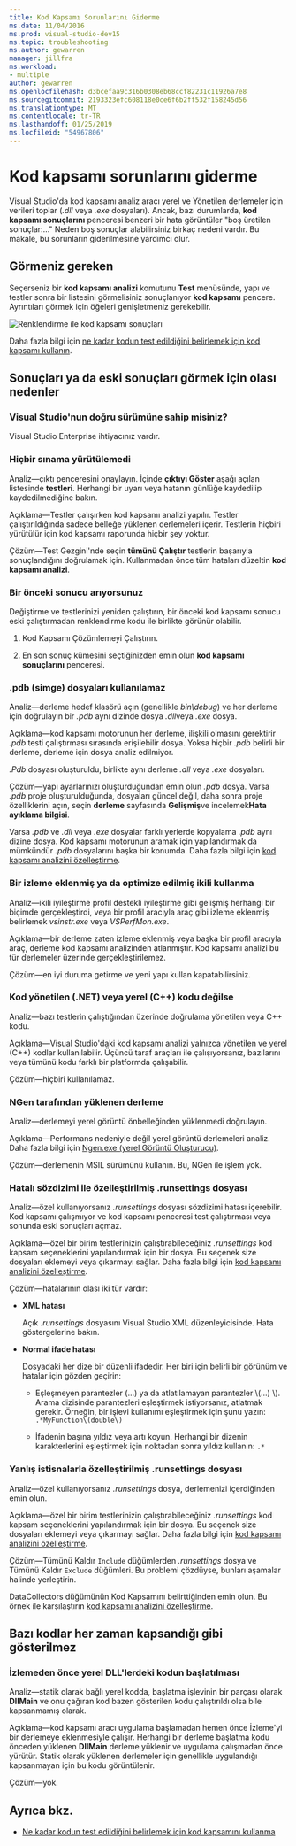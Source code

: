 ```yaml
---
title: Kod Kapsamı Sorunlarını Giderme
ms.date: 11/04/2016
ms.prod: visual-studio-dev15
ms.topic: troubleshooting
ms.author: gewarren
manager: jillfra
ms.workload:
- multiple
author: gewarren
ms.openlocfilehash: d3bcefaa9c316b0308eb68ccf82231c11926a7e8
ms.sourcegitcommit: 2193323efc608118e0ce6f6b2ff532f158245d56
ms.translationtype: MT
ms.contentlocale: tr-TR
ms.lasthandoff: 01/25/2019
ms.locfileid: "54967806"
---
```

# <a name="troubleshoot-code-coverage"></a>Kod kapsamı sorunlarını giderme

Visual Studio'da kod kapsamı analiz aracı yerel ve Yönetilen derlemeler için verileri toplar (*.dll* veya *.exe* dosyaları). Ancak, bazı durumlarda, **kod kapsamı sonuçlarını** penceresi benzeri bir hata görüntüler "boş üretilen sonuçlar:..." Neden boş sonuçlar alabilirsiniz birkaç nedeni vardır. Bu makale, bu sorunların giderilmesine yardımcı olur.

## <a name="what-you-should-see"></a>Görmeniz gereken

Seçerseniz bir **kod kapsamı analizi** komutunu **Test** menüsünde, yapı ve testler sonra bir listesini görmelisiniz sonuçlanıyor **kod kapsamı** pencere. Ayrıntıları görmek için öğeleri genişletmeniz gerekebilir.

![Renklendirme ile kod kapsamı sonuçları](../test/media/codecoverage1.png)

Daha fazla bilgi için [ne kadar kodun test edildiğini belirlemek için kod kapsamı kullanın](../test/using-code-coverage-to-determine-how-much-code-is-being-tested.md).

## <a name="possible-reasons-for-seeing-no-results-or-old-results"></a>Sonuçları ya da eski sonuçları görmek için olası nedenler

### <a name="do-you-have-the-right-edition-of-visual-studio"></a>Visual Studio'nun doğru sürümüne sahip misiniz?
 Visual Studio Enterprise ihtiyacınız vardır.

### <a name="no-tests-were-executed"></a>Hiçbir sınama yürütülemedi

Analiz&mdash;çıktı penceresini onaylayın. İçinde **çıktıyı Göster** aşağı açılan listesinde **testleri**. Herhangi bir uyarı veya hatanın günlüğe kaydedilip kaydedilmediğine bakın.

Açıklama&mdash;Testler çalışırken kod kapsamı analizi yapılır. Testler çalıştırıldığında sadece belleğe yüklenen derlemeleri içerir. Testlerin hiçbiri yürütülür için kod kapsamı raporunda hiçbir şey yoktur.

Çözüm&mdash;Test Gezgini'nde seçin **tümünü Çalıştır** testlerin başarıyla sonuçlandığını doğrulamak için. Kullanmadan önce tüm hataları düzeltin **kod kapsamı analizi**.

### <a name="youre-looking-at-a-previous-result"></a>Bir önceki sonucu arıyorsunuz

Değiştirme ve testlerinizi yeniden çalıştırın, bir önceki kod kapsamı sonucu eski çalıştırmadan renklendirme kodu ile birlikte görünür olabilir.

1.  Kod Kapsamı Çözümlemeyi Çalıştırın.

2.  En son sonuç kümesini seçtiğinizden emin olun **kod kapsamı sonuçlarını** penceresi.

### <a name="pdb-symbol-files-are-unavailable"></a>.pdb (simge) dosyaları kullanılamaz

Analiz&mdash;derleme hedef klasörü açın (genellikle *bin\debug*) ve her derleme için doğrulayın bir *.pdb* aynı dizinde dosya *.dll*veya *.exe* dosya.

Açıklama&mdash;kod kapsamı motorunun her derleme, ilişkili olmasını gerektirir *.pdb* testi çalıştırması sırasında erişilebilir dosya. Yoksa hiçbir *.pdb* belirli bir derleme, derleme için dosya analiz edilmiyor.

*.Pdb* dosyası oluşturuldu, birlikte aynı derleme *.dll* veya *.exe* dosyaları.

Çözüm&mdash;yapı ayarlarınızı oluşturduğundan emin olun *.pdb* dosya. Varsa *.pdb* proje oluşturulduğunda, dosyaları güncel değil, daha sonra proje özelliklerini açın, seçin **derleme** sayfasında **Gelişmiş**ve incelemek**Hata ayıklama bilgisi**.

Varsa *.pdb* ve *.dll* veya *.exe* dosyalar farklı yerlerde kopyalama *.pdb* aynı dizine dosya. Kod kapsamı motorunun aramak için yapılandırmak da mümkündür *.pdb* dosyalarını başka bir konumda. Daha fazla bilgi için [kod kapsamı analizini özelleştirme](../test/customizing-code-coverage-analysis.md).

### <a name="use-an-instrumented-or-optimized-binary"></a>Bir izleme eklenmiş ya da optimize edilmiş ikili kullanma

Analiz&mdash;ikili iyileştirme profil destekli iyileştirme gibi gelişmiş herhangi bir biçimde gerçekleştirdi, veya bir profil aracıyla araç gibi izleme eklenmiş belirlemek *vsinstr.exe* veya  *VSPerfMon.exe*.

Açıklama&mdash;bir derleme zaten izleme eklenmiş veya başka bir profil aracıyla araç, derleme kod kapsamı analizinden atlanmıştır. Kod kapsamı analizi bu tür derlemeler üzerinde gerçekleştirilemez.

Çözüm&mdash;en iyi duruma getirme ve yeni yapı kullan kapatabilirsiniz.

### <a name="code-is-not-managed-net-or-native-c-code"></a>Kod yönetilen (.NET) veya yerel (C++) kodu değilse

Analiz&mdash;bazı testlerin çalıştığından üzerinde doğrulama yönetilen veya C++ kodu.

Açıklama&mdash;Visual Studio'daki kod kapsamı analizi yalnızca yönetilen ve yerel (C++) kodlar kullanılabilir. Üçüncü taraf araçları ile çalışıyorsanız, bazılarını veya tümünü kodu farklı bir platformda çalışabilir.

Çözüm&mdash;hiçbiri kullanılamaz.

### <a name="assembly-has-been-installed-by-ngen"></a>NGen tarafından yüklenen derleme

Analiz&mdash;derlemeyi yerel görüntü önbelleğinden yüklenmedi doğrulayın.

Açıklama&mdash;Performans nedeniyle değil yerel görüntü derlemeleri analiz. Daha fazla bilgi için [Ngen.exe (yerel Görüntü Oluşturucu)](/dotnet/framework/tools/ngen-exe-native-image-generator).

Çözüm&mdash;derlemenin MSIL sürümünü kullanın. Bu, NGen ile işlem yok.

### <a name="custom-runsettings-file-with-bad-syntax"></a>Hatalı sözdizimi ile özelleştirilmiş .runsettings dosyası

Analiz&mdash;özel kullanıyorsanız *.runsettings* dosyası sözdizimi hatası içerebilir. Kod kapsamı çalışmıyor ve kod kapsamı penceresi test çalıştırması veya sonunda eski sonuçları açmaz.

Açıklama&mdash;özel bir birim testlerinizin çalıştırabileceğiniz *.runsettings* kod kapsam seçeneklerini yapılandırmak için bir dosya. Bu seçenek size dosyaları eklemeyi veya çıkarmayı sağlar. Daha fazla bilgi için [kod kapsamı analizini özelleştirme](../test/customizing-code-coverage-analysis.md).

Çözüm&mdash;hatalarının olası iki tür vardır:

-   **XML hatası**

     Açık *.runsettings* dosyasını Visual Studio XML düzenleyicisinde. Hata göstergelerine bakın.

-   **Normal ifade hatası**

     Dosyadaki her dize bir düzenli ifadedir. Her biri için belirli bir görünüm ve hatalar için gözden geçirin:

    -   Eşleşmeyen parantezler (...) ya da atlatılamayan parantezler \\(...) \\). Arama dizisinde parantezleri eşleştirmek istiyorsanız, atlatmak gerekir. Örneğin, bir işlevi kullanımı eşleştirmek için şunu yazın: `.*MyFunction\(double\)`

    -   İfadenin başına yıldız veya artı koyun. Herhangi bir dizenin karakterlerini eşleştirmek için noktadan sonra yıldız kullanın: `.*`

### <a name="custom-runsettings-file-with-incorrect-exclusions"></a>Yanlış istisnalarla özelleştirilmiş .runsettings dosyası

Analiz&mdash;özel kullanıyorsanız *.runsettings* dosya, derlemenizi içerdiğinden emin olun.

Açıklama&mdash;özel bir birim testlerinizin çalıştırabileceğiniz *.runsettings* kod kapsam seçeneklerini yapılandırmak için bir dosya. Bu seçenek size dosyaları eklemeyi veya çıkarmayı sağlar. Daha fazla bilgi için [kod kapsamı analizini özelleştirme](../test/customizing-code-coverage-analysis.md).

Çözüm&mdash;Tümünü Kaldır `Include` düğümlerden *.runsettings* dosya ve Tümünü Kaldır `Exclude` düğümleri. Bu problemi çözdüyse, bunları aşamalar halinde yerleştirin.

DataCollectors düğümünün Kod Kapsamını belirttiğinden emin olun. Bu örnek ile karşılaştırın [kod kapsamı analizini özelleştirme](../test/customizing-code-coverage-analysis.md).

## <a name="some-code-is-always-shown-as-not-covered"></a>Bazı kodlar her zaman kapsandığı gibi gösterilmez

### <a name="initialization-code-in-native-dlls-is-executed-before-instrumentation"></a>İzlemeden önce yerel DLL'lerdeki kodun başlatılması

Analiz&mdash;statik olarak bağlı yerel kodda, başlatma işlevinin bir parçası olarak **DllMain** ve onu çağıran kod bazen gösterilen kodu çalıştırıldı olsa bile kapsanmamış olarak.

Açıklama&mdash;kod kapsamı aracı uygulama başlamadan hemen önce İzleme'yi bir derlemeye eklenmesiyle çalışır. Herhangi bir derleme başlatma kodu önceden yüklenen **DllMain** derleme yüklenir ve uygulama çalışmadan önce yürütür. Statik olarak yüklenen derlemeler için genellikle uygulandığı kapsanmayan için bu kodu görüntülenir.

Çözüm&mdash;yok.

## <a name="see-also"></a>Ayrıca bkz.

- [Ne kadar kodun test edildiğini belirlemek için kod kapsamını kullanma](../test/using-code-coverage-to-determine-how-much-code-is-being-tested.md)